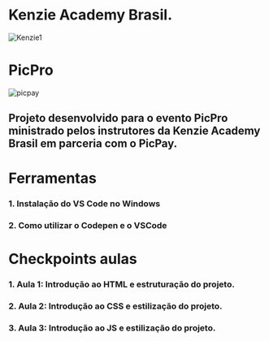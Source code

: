 # Kenzie Academy Brasil.

![Kenzie1](https://user-images.githubusercontent.com/52283960/158037405-fe4471da-af5a-48a0-b503-ea8438c9e0e3.png)

# PicPro 

![picpay](https://user-images.githubusercontent.com/52283960/155862447-e35d5b35-ff87-4056-89a6-3aa9ed6aeb67.png)
## Projeto desenvolvido para o evento PicPro ministrado pelos instrutores da Kenzie Academy Brasil em parceria com o PicPay.

# Ferramentas
### 1. Instalação do VS Code no Windows
### 2. Como utilizar o Codepen e o VSCode

# Checkpoints aulas

### 1. Aula 1: Introdução ao HTML e estruturação do projeto.

### 2. Aula 2: Introdução ao CSS e estilização do projeto.

### 3. Aula 3: Introdução ao JS e estilização do projeto.

